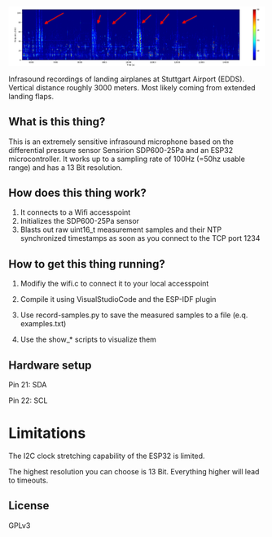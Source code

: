 ![Example Measurement](docs/airplanes_from_EDDS.png)

Infrasound recordings of landing airplanes at Stuttgart Airport (EDDS). Vertical distance roughly 3000 meters. Most likely coming from extended landing flaps.

## What is this thing?

This is an extremely sensitive infrasound microphone based on the differential pressure sensor Sensirion SDP600-25Pa and an ESP32 microcontroller. It works up to a sampling rate of 100Hz (=50hz usable range) and has a 13 Bit resolution.

## How does this thing work?

1. It connects to a Wifi accesspoint 
2. Initializes the SDP600-25Pa sensor
3. Blasts out raw uint16_t measurement samples and their NTP synchronized timestamps as soon as you connect to the TCP port 1234

## How to get this thing running?

1. Modifiy the wifi.c to connect it to your local accesspoint

2. Compile it using VisualStudioCode and the ESP-IDF plugin

3. Use record-samples.py to save the measured samples to a file (e.q. examples.txt)

4. Use the show_* scripts to visualize them

## Hardware setup

Pin 21: SDA 

Pin 22: SCL

# Limitations

The I2C clock stretching capability of the ESP32 is limited.

The highest resolution you can choose is 13 Bit. Everything higher will lead to timeouts.

## License

GPLv3
